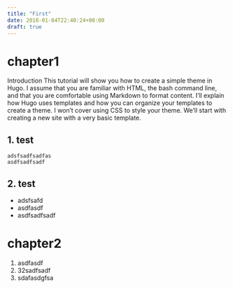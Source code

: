```yaml
---
title: "First"
date: 2018-01-04T22:40:24+08:00
draft: true
---
```


# chapter1

Introduction This tutorial will show you how to create a simple theme in Hugo. I assume that you are familiar with HTML, the bash command line, and that you are comfortable using Markdown to format content. I’ll explain how Hugo uses templates and how you can organize your templates to create a theme. I won’t cover using CSS to style your theme. We’ll start with creating a new site with a very basic template.

## 1. test

```
adsfsadfsadfas
asdfsadfsadf
```

## 2. test
 - adsfsafd
 - asdfasdf
 - asdfsadfsadf

# chapter2


1. asdfasdf
2. 32sadfsadf
3. sdafasdgfsa
